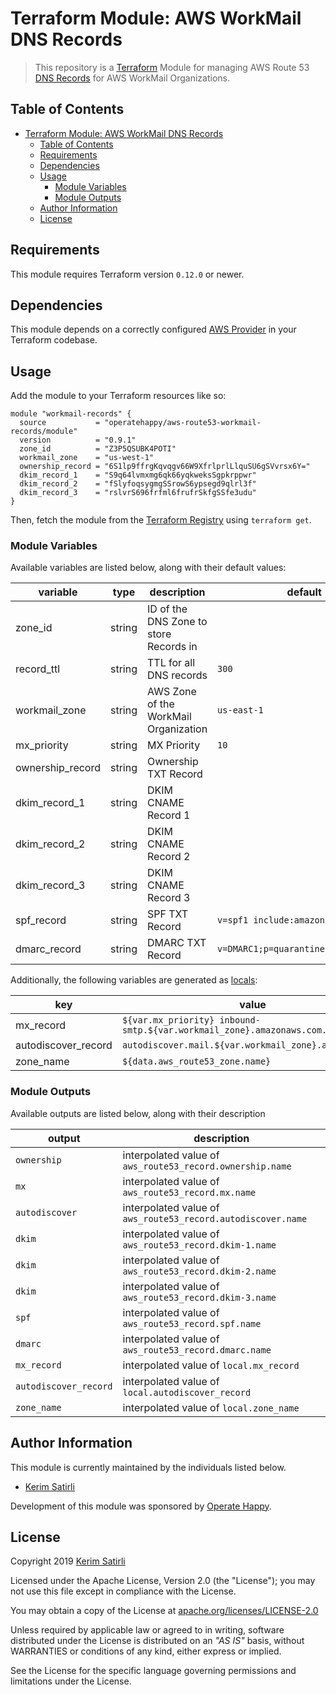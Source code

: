 # Terraform Module: AWS WorkMail DNS Records

> This repository is a [Terraform](https://terraform.io/) Module for managing AWS Route 53 [DNS Records](https://docs.aws.amazon.com/workmail/latest/adminguide/add_domain.html) for AWS WorkMail Organizations.

## Table of Contents

- [Terraform Module: AWS WorkMail DNS Records](#terraform-module-aws-workmail-dns-records)
  - [Table of Contents](#table-of-contents)
  - [Requirements](#requirements)
  - [Dependencies](#dependencies)
  - [Usage](#usage)
    - [Module Variables](#module-variables)
    - [Module Outputs](#module-outputs)
  - [Author Information](#author-information)
  - [License](#license)

## Requirements

This module requires Terraform version `0.12.0` or newer.

## Dependencies

This module depends on a correctly configured [AWS Provider](https://www.terraform.io/docs/providers/aws/index.html) in your Terraform codebase.

## Usage

Add the module to your Terraform resources like so:

```hcl
module "workmail-records" {
  source           = "operatehappy/aws-route53-workmail-records/module"
  version          = "0.9.1"
  zone_id          = "Z3P5QSUBK4POTI"
  workmail_zone    = "us-west-1"
  ownership_record = "6S1lp9ffrgKqvqgv66W9XfrlprlLlquSU6gSVvrsx6Y="
  dkim_record_1    = "S9q64lvmxmg6qk66yqkweksSgpkrppwr"
  dkim_record_2    = "fSlyfoqsygmgSSrowS6ypsegd9qlrl3f"
  dkim_record_3    = "rslvrS696frfml6frufrSkfgSSfe3udu"
}
```

Then, fetch the module from the [Terraform Registry](https://registry.terraform.io/modules/operatehappy/workmail-records/aws/0.9.0) using `terraform get`.

### Module Variables

Available variables are listed below, along with their default values:

| variable         | type   | description                                         | default                              |
|------------------|--------|-----------------------------------------------------|--------------------------------------|
| zone_id          | string | ID of the DNS Zone to store Records in              |                                      |
| record_ttl       | string | TTL for all DNS records                             | `300`                                |
| workmail_zone    | string | AWS Zone of the WorkMail Organization               | `us-east-1` |                        |
| mx_priority      | string | MX Priority                                         | `10`                                 |
| ownership_record | string | Ownership TXT Record                                |                                      |
| dkim_record_1    | string | DKIM CNAME Record 1                                 |                                      |
| dkim_record_2    | string | DKIM CNAME Record 2                                 |                                      |
| dkim_record_3    | string | DKIM CNAME Record 3                                 |                                      |
| spf_record       | string | SPF TXT Record                                      | `v=spf1 include:amazonses.com ~all`  |
| dmarc_record     | string | DMARC TXT Record                                    | `v=DMARC1;p=quarantine;pct=100;fo=1` |

Additionally, the following variables are generated as [locals](https://www.terraform.io/docs/configuration/locals.html):

| key                 | value                                                                 |
|---------------------|-----------------------------------------------------------------------|
| mx_record           | `${var.mx_priority} inbound-smtp.${var.workmail_zone}.amazonaws.com.` |
| autodiscover_record | `autodiscover.mail.${var.workmail_zone}.awsapps.com.`                 |
| zone_name           | `${data.aws_route53_zone.name}`                                       |

### Module Outputs

Available outputs are listed below, along with their description

| output                | description                                                  |
|-----------------------|--------------------------------------------------------------|
| `ownership`           | interpolated value of `aws_route53_record.ownership.name`    |
| `mx`                  | interpolated value of `aws_route53_record.mx.name`           |
| `autodiscover`        | interpolated value of `aws_route53_record.autodiscover.name` |
| `dkim`                | interpolated value of `aws_route53_record.dkim-1.name`       |
| `dkim`                | interpolated value of `aws_route53_record.dkim-2.name`       |
| `dkim`                | interpolated value of `aws_route53_record.dkim-3.name`       |
| `spf`                 | interpolated value of `aws_route53_record.spf.name`          |
| `dmarc`               | interpolated value of `aws_route53_record.dmarc.name`        |
| `mx_record`           | interpolated value of `local.mx_record`                      |
| `autodiscover_record` | interpolated value of `local.autodiscover_record`            |
| `zone_name`           | interpolated value of `local.zone_name`                      |

## Author Information

This module is currently maintained by the individuals listed below.

- [Kerim Satirli](https://github.com/ksatirli)

Development of this module was sponsored by [Operate Happy](https://github.com/operatehappy).

## License

Copyright 2019 [Kerim Satirli](https://github.com/ksatirli)

Licensed under the Apache License, Version 2.0 (the "License"); you may not use this file except in compliance with the License.

You may obtain a copy of the License at [apache.org/licenses/LICENSE-2.0](http://www.apache.org/licenses/LICENSE-2.0)

Unless required by applicable law or agreed to in writing, software distributed under the License is distributed on an _"AS IS"_ basis, without WARRANTIES or conditions of any kind, either express or implied.

See the License for the specific language governing permissions and limitations under the License.
